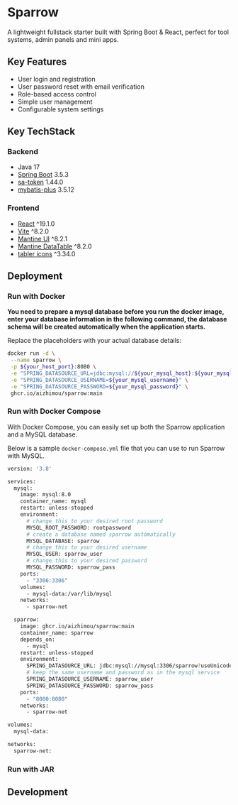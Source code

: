 # Sparrow
A lightweight fullstack starter built with Spring Boot &amp; React, perfect for tool systems, admin panels and mini apps.

## Key Features
- User login and registration
- User password reset with email verification
- Role-based access control
- Simple user management
- Configurable system settings

## Key TechStack

### Backend
- Java 17
- [Spring Boot](https://spring.io/projects/spring-boot) 3.5.3
- [sa-token](https://github.com/dromara/Sa-Token) 1.44.0
- [mybatis-plus](https://baomidou.com/en/) 3.5.12

### Frontend
- [React](https://react.dev/) ^19.1.0
- [Vite](https://vite.dev/) ^8.2.0
- [Mantine UI](https://ui.mantine.dev/) ^8.2.1
- [Mantine DataTable](https://icflorescu.github.io/mantine-datatable/) ^8.2.0
- [tabler icons](https://tabler.io/icons) ^3.34.0

## Deployment

### Run with Docker
**You need to prepare a mysql database before you run the docker image, enter your database information in the following command, the database schema will be created automatically when the application starts.**

Replace the placeholders with your actual database details:
```bash
docker run -d \
 --name sparrow \
 -p ${your_host_port}:8080 \
 -e "SPRING_DATASOURCE_URL=jdbc:mysql://${your_mysql_host}:${your_mysql_port}/${your_database_name}?useUnicode=true&characterEncoding=UTF-8" \
 -e "SPRING_DATASOURCE_USERNAME=${your_mysql_username}" \
 -e "SPRING_DATASOURCE_PASSWORD=${your_mysql_password}" \
 ghcr.io/aizhimou/sparrow:main
```

### Run with Docker Compose
With Docker Compose, you can easily set up both the Sparrow application and a MySQL database. 

Below is a sample `docker-compose.yml` file that you can use to run Sparrow with MySQL.

```bash
version: '3.8'

services:
  mysql:
    image: mysql:8.0
    container_name: mysql
    restart: unless-stopped
    environment:
      # change this to your desired root password
      MYSQL_ROOT_PASSWORD: rootpassword
      # create a database named sparrow automatically
      MYSQL_DATABASE: sparrow
      # change this to your desired username
      MYSQL_USER: sparrow_user
      # change this to your desired password
      MYSQL_PASSWORD: sparrow_pass
    ports:
      - "3306:3306"
    volumes:
      - mysql-data:/var/lib/mysql
    networks:
      - sparrow-net

  sparrow:
    image: ghcr.io/aizhimou/sparrow:main
    container_name: sparrow
    depends_on:
      - mysql
    restart: unless-stopped
    environment:
      SPRING_DATASOURCE_URL: jdbc:mysql://mysql:3306/sparrow?useUnicode=true&characterEncoding=UTF-8
      # keep the same username and password as in the mysql service
      SPRING_DATASOURCE_USERNAME: sparrow_user
      SPRING_DATASOURCE_PASSWORD: sparrow_pass
    ports:
      - "8080:8080"
    networks:
      - sparrow-net

volumes:
  mysql-data:

networks:
  sparrow-net:
```

### Run with JAR


## Development